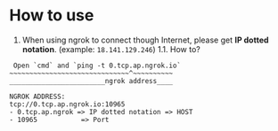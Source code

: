 # How to use
1. When using ngrok to connect though Internet, please get **IP dotted notation**. (example: `18.141.129.246`)
1.1. How to?
```
 Open `cmd` and `ping -t 0.tcp.ap.ngrok.io`
~~~~~~~~~~~~~~~~~~~~~~~~~~~~~~^~~~~~~~~~~
________________________ngrok address____
```
```
NGROK ADDRESS:
tcp://0.tcp.ap.ngrok.io:10965
- 0.tcp.ap.ngrok => IP dotted notation => HOST
- 10965           => Port
```